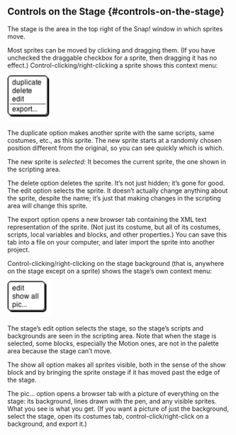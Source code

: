 ## Controls on the Stage {#controls-on-the-stage}

The stage is the area in the top right of the Snap! window in which sprites move.

Most sprites can be moved by clicking and dragging them. (If you have unchecked the draggable checkbox for a sprite, then dragging it has no effect.) Control-clicking/right-clicking a sprite shows this context menu:

![image](SnapManual/Image_270.png)

The duplicate option makes another sprite with the same scripts, same costumes, etc., as this sprite. The new sprite starts at a randomly chosen position different from the original, so you can see quickly which is which.

The new sprite is _selected:_ It becomes the current sprite, the one shown in the scripting area.

The delete option deletes the sprite. It’s not just hidden; it’s gone for good. The edit option selects the sprite. It doesn’t actually change anything about the sprite, despite the name; it’s just that making changes in the scripting area will change this sprite.

The export option opens a new browser tab containing the XML text representation of the sprite. (Not just its costume, but all of its costumes, scripts, local variables and blocks, and other properties.) You can save this tab into a file on your computer, and later import the sprite into another project.

Control-clicking/right-clicking on the stage background (that is, anywhere on the stage except on a sprite) shows the stage’s own context menu:

![image](SnapManual/Image_271.png)

The stage’s edit option selects the stage, so the stage’s scripts and backgrounds are seen in the scripting area. Note that when the stage is selected, some blocks, especially the Motion ones, are not in the palette area because the stage can’t move.

The show all option makes all sprites visible, both in the sense of the show block and by bringing the sprite onstage if it has moved past the edge of the stage.

The pic… option opens a browser tab with a picture of everything on the stage: its background, lines drawn with the pen, and any visible sprites. What you see is what you get. (If you want a picture of just the background, select the stage, open its costumes tab, control-click/right-click on a background, and export it.)